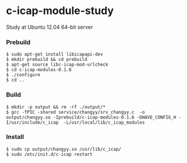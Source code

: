 c-icap-module-study
===================
Study at Ubuntu 12.04 64-bit server

### Prebuild

```
$ sudo apt-get install libicapapi-dev
$ mkdir prebuild && cd prebuild
$ apt-get source libc-icap-mod-urlcheck
$ cd c-icap-modules-0.1.6 
$ ./configure
$ cd ..
```

### Build

```
$ mkdir -p output && rm -rf ./output/*
$ gcc -fPIC -shared service/changyy/srv_changyy.c  -o output/changyy.so -Iprebuild/c-icap-modules-0.1.6 -DHAVE_CONFIG_H -I/usr/include/c_icap  -L/usr/local/lib/c_icap_modules
```

### Install

```
$ sudo cp output/changyy.so /usr/lib/c_icap/
$ sudo /etc/init.d/c-icap restart
```
